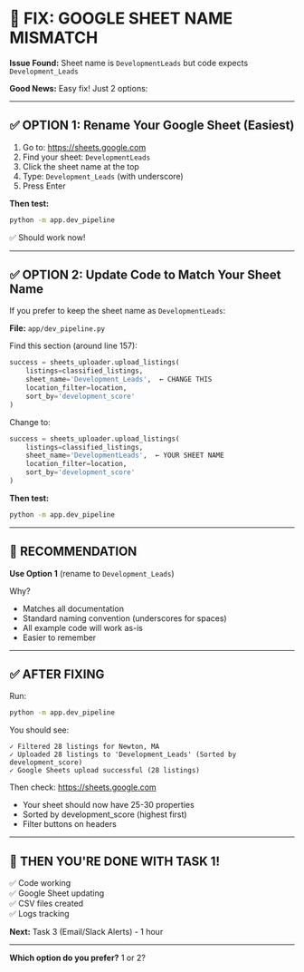 # 🔧 FIX: GOOGLE SHEET NAME MISMATCH

**Issue Found:** Sheet name is `DevelopmentLeads` but code expects `Development_Leads`

**Good News:** Easy fix! Just 2 options:

---

## ✅ OPTION 1: Rename Your Google Sheet (Easiest)

1. Go to: https://sheets.google.com
2. Find your sheet: `DevelopmentLeads`
3. Click the sheet name at the top
4. Type: `Development_Leads` (with underscore)
5. Press Enter

**Then test:**
```bash
python -m app.dev_pipeline
```

✅ Should work now!

---

## ✅ OPTION 2: Update Code to Match Your Sheet Name

If you prefer to keep the sheet name as `DevelopmentLeads`:

**File:** `app/dev_pipeline.py`

Find this section (around line 157):
```python
success = sheets_uploader.upload_listings(
    listings=classified_listings,
    sheet_name='Development_Leads',  ← CHANGE THIS
    location_filter=location,
    sort_by='development_score'
)
```

Change to:
```python
success = sheets_uploader.upload_listings(
    listings=classified_listings,
    sheet_name='DevelopmentLeads',  ← YOUR SHEET NAME
    location_filter=location,
    sort_by='development_score'
)
```

**Then test:**
```bash
python -m app.dev_pipeline
```

---

## 🎯 RECOMMENDATION

**Use Option 1** (rename to `Development_Leads`)

Why?
- Matches all documentation
- Standard naming convention (underscores for spaces)
- All example code will work as-is
- Easier to remember

---

## ✅ AFTER FIXING

Run:
```bash
python -m app.dev_pipeline
```

You should see:
```
✓ Filtered 28 listings for Newton, MA
✓ Uploaded 28 listings to 'Development_Leads' (Sorted by development_score)
✓ Google Sheets upload successful (28 listings)
```

Then check: https://sheets.google.com
- Your sheet should now have 25-30 properties
- Sorted by development_score (highest first)
- Filter buttons on headers

---

## 🎉 THEN YOU'RE DONE WITH TASK 1!

✅ Code working  
✅ Google Sheet updating  
✅ CSV files created  
✅ Logs tracking  

**Next:** Task 3 (Email/Slack Alerts) - 1 hour

---

**Which option do you prefer?** 1 or 2?
